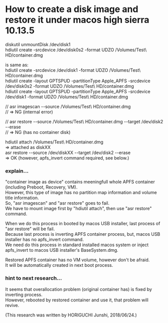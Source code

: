 How to create a disk image and restore it under macos high sierra 10.13.5
===

diskutil unmountDisk /dev/disk1  
hdiutil create -srcdevice /dev/disk0s2 -format UDZO /Volumes/Test\ HD/container.dmg  

is same as:  
hdiutil create -srcdevice /dev/disk1 -format UDZO /Volumes/Test\ HD/container.dmg  
hdiutil create -layout GPTSPUD -partitionType Apple_APFS -srcdevice /dev/disk0s2 -format UDZO /Volumes/Test\ HD/container.dmg  
hdiutil create -layout GPTSPUD -partitionType Apple_APFS -srcdevice /dev/disk1 -format UDZO /Volumes/Test\ HD/container.dmg  

// asr imagescan --source /Volumes/Test\ HD/container.dmg  
// => NG (internal error)  

// asr restore --source /Volumes/Test\ HD/container.dmg --target /dev/disk2 --erase  
// => NG (has no container disk)  

hdiutil attach /Volumes/Test\ HD/container.dmg  
=> attached as diskXX  
asr restore --source /dev/diskXX --target /dev/disk2 --erase  
=> OK (however, apfs_invert command required, see below.)  

### explain...

"container image as device" contains meeningfull whole APFS container (including Preboot, Recovery, VM).  
However, this type of image has no partition map information and volume title information.  
So, "asr imagescan" and "asr restore" goes to fail.  
We have to mount image first by "hdiutil attach", then use "asr restore" command.  

When we do this process in booted by macos USB installer, last process of "asr restore" will be fail.  
Because last process is inverting APFS container process, but, macos USB installer has no apfs_invert command.  
We need do this process in standard installed macos system or inject apfs_invert to macos USB installer's BaseSystem.dmg.  

Restored APFS container has no VM volume, however don't be afraid.  
It will be automatically created in next boot process.  

### hint to next research...

It seems that overallocation problem (original container has) is fixed by inverting process.  
However, rebooted by restored container and use it, that problem will revive.  



(This research was written by HORIGUCHI Junshi, 2018/06/24.)
